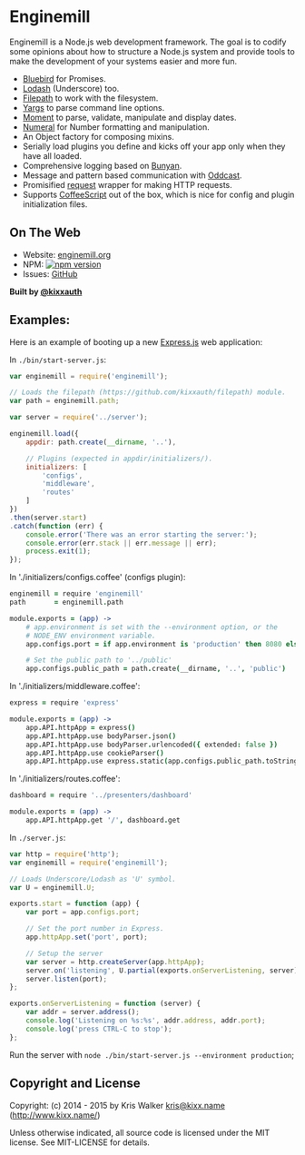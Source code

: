 Enginemill
==========
Enginemill is a Node.js web development framework. The goal is to codify
some opinions about how to structure a Node.js system and provide
tools to make the development of your systems easier and more fun.

* [Bluebird](https://github.com/petkaantonov/bluebird) for Promises.
* [Lodash](https://lodash.com/) (Underscore) too.
* [Filepath](https://github.com/kixxauth/filepath) to work with the filesystem.
* [Yargs](https://github.com/bcoe/yargs) to parse command line options.
* [Moment](http://momentjs.com/) to parse, validate, manipulate and display dates.
* [Numeral](http://numeraljs.com/) for Number formatting and manipulation.
* An Object factory for composing mixins.
* Serially load plugins you define and kicks off your app only when they have all loaded.
* Comprehensive logging based on [Bunyan](https://github.com/trentm/node-bunyan).
* Message and pattern based communication with [Oddcast](https://github.com/oddnetworks/oddcast).
* Promisified [request](https://github.com/request/request) wrapper for making HTTP requests.
* Supports [CoffeeScript](http://coffeescript.org/) out of the box, which is nice for config and plugin initialization files.

## On The Web
* Website: [enginemill.org](http://enginemill.org)
* NPM: [![npm version](https://badge.fury.io/js/enginemill.svg)](https://badge.fury.io/js/enginemill)
* Issues: [GitHub](https://github.com/kixxauth/enginemill/issues)

__Built by [@kixxauth](https://twitter.com/kixxauth)__

## Examples:
Here is an example of booting up a new [Express.js](http://expressjs.com/) web application:

In `./bin/start-server.js`:
```js
var enginemill = require('enginemill');

// Loads the filepath (https://github.com/kixxauth/filepath) module.
var path = enginemill.path;

var server = require('../server');

enginemill.load({
    appdir: path.create(__dirname, '..'),

    // Plugins (expected in appdir/initializers/).
    initializers: [
        'configs',
        'middleware',
        'routes'
    ]
})
.then(server.start)
.catch(function (err) {
    console.error('There was an error starting the server:');
    console.error(err.stack || err.message || err);
    process.exit(1);
});
```

In './initializers/configs.coffee' (configs plugin):
```CoffeeScript
enginemill = require 'enginemill'
path       = enginemill.path

module.exports = (app) ->
    # app.environment is set with the --environment option, or the
    # NODE_ENV environment variable.
    app.configs.port = if app.environment is 'production' then 8080 else 3000

    # Set the public path to '../public'
    app.configs.public_path = path.create(__dirname, '..', 'public')
```

In './initializers/middleware.coffee':
```CoffeeScript
express = require 'express'

module.exports = (app) ->
    app.API.httpApp = express()
    app.API.httpApp.use bodyParser.json()
    app.API.httpApp.use bodyParser.urlencoded({ extended: false })
    app.API.httpApp.use cookieParser()
    app.API.httpApp.use express.static(app.configs.public_path.toString())
```

In './initializers/routes.coffee':
```CoffeeScript
dashboard = require '../presenters/dashboard'

module.exports = (app) ->
    app.API.httpApp.get '/', dashboard.get
```

In `./server.js`:
```js
var http = require('http');
var enginemill = require('enginemill');

// Loads Underscore/Lodash as 'U' symbol.
var U = enginemill.U;

exports.start = function (app) {
    var port = app.configs.port;

    // Set the port number in Express.
    app.httpApp.set('port', port);

    // Setup the server
    var server = http.createServer(app.httpApp);
    server.on('listening', U.partial(exports.onServerListening, server));
    server.listen(port);
};

exports.onServerListening = function (server) {
    var addr = server.address();
    console.log('Listening on %s:%s', addr.address, addr.port);
    console.log('press CTRL-C to stop');
};
```

Run the server with `node ./bin/start-server.js --environment production`;

Copyright and License
---------------------
Copyright: (c) 2014 - 2015 by Kris Walker <kris@kixx.name> (http://www.kixx.name/)

Unless otherwise indicated, all source code is licensed under the MIT license. See MIT-LICENSE for details.
